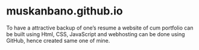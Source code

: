 # muskanbano.github.io
To have a attractive backup of one’s resume a website of cum portfolio can be built using Html, CSS, JavaScript and webhosting can be done using GitHub, hence created same one of mine.
